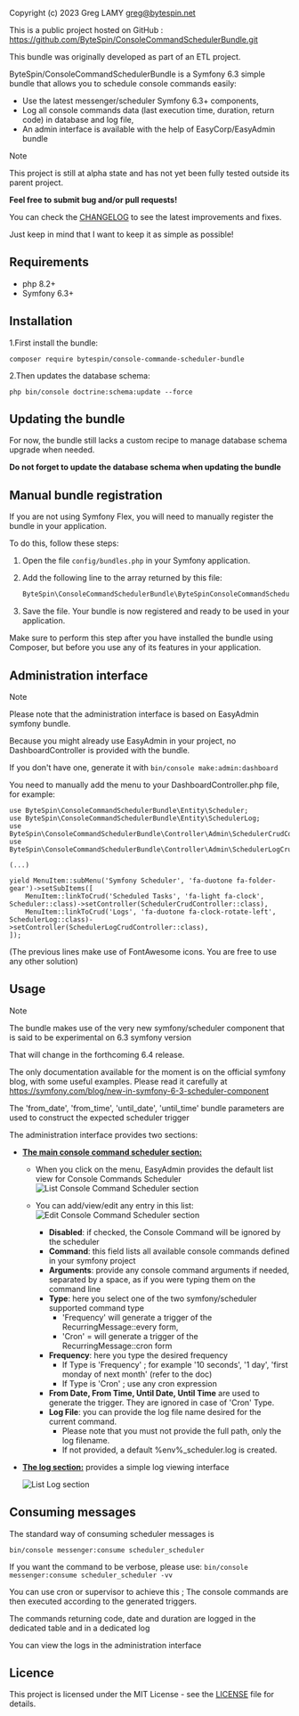 Copyright (c) 2023 Greg LAMY <greg@bytespin.net>

This is a public project hosted on GitHub : https://github.com/ByteSpin/ConsoleCommandSchedulerBundle.git

This bundle was originally developed as part of an ETL project.

ByteSpin/ConsoleCommandSchedulerBundle is a Symfony 6.3 simple bundle that allows you to schedule console commands easily:
- Use the latest messenger/scheduler Symfony 6.3+ components,
- Log all console commands data (last execution time, duration, return code) in database and log file,
- An admin interface is available with the help of EasyCorp/EasyAdmin bundle

> [!NOTE]
>
> This project is still at alpha state and has not yet been fully tested outside its parent project.
> 
> **Feel free to submit bug and/or pull requests!**
> 
> You can check the [CHANGELOG](CHANGELOG) to see the latest improvements and fixes.

Just keep in mind that I want to keep it as simple as possible!

Requirements
------------
- php 8.2+
- Symfony 6.3+

Installation
------------

1.First install the bundle:
```
composer require bytespin/console-commande-scheduler-bundle
```

2.Then updates the database schema:
```
php bin/console doctrine:schema:update --force
```

Updating the bundle
-------------------

For now, the bundle still lacks a custom recipe to manage database schema upgrade when needed.

**Do not forget to update the database schema when updating the bundle**


Manual bundle registration
--------------------------

If you are not using Symfony Flex, you will need to manually register the bundle in your application.

To do this, follow these steps:

1. Open the file `config/bundles.php` in your Symfony application.

2. Add the following line to the array returned by this file:

    ```php
    ByteSpin\ConsoleCommandSchedulerBundle\ByteSpinConsoleCommandSchedulerBundle::class => ['all' => true],
    ```
   
3. Save the file. Your bundle is now registered and ready to be used in your application.

Make sure to perform this step after you have installed the bundle using Composer, but before you use any of its features in your application.


Administration interface
------------------------

> [!NOTE]
>
> Please note that the administration interface is based on EasyAdmin symfony bundle.
> 
> Because you might already use EasyAdmin in your project, no DashboardController is provided with the bundle.
> 
> If you don't have one, generate it with ```bin/console make:admin:dashboard```

You need to manually add the menu to your DashboardController.php file, for example:

```
use ByteSpin\ConsoleCommandSchedulerBundle\Entity\Scheduler;
use ByteSpin\ConsoleCommandSchedulerBundle\Entity\SchedulerLog;
use ByteSpin\ConsoleCommandSchedulerBundle\Controller\Admin\SchedulerCrudController;
use ByteSpin\ConsoleCommandSchedulerBundle\Controller\Admin\SchedulerLogCrudController;

(...)

yield MenuItem::subMenu('Symfony Scheduler', 'fa-duotone fa-folder-gear')->setSubItems([
    MenuItem::linkToCrud('Scheduled Tasks', 'fa-light fa-clock', Scheduler::class)->setController(SchedulerCrudController::class),
    MenuItem::linkToCrud('Logs', 'fa-duotone fa-clock-rotate-left', SchedulerLog::class)->setController(SchedulerLogCrudController::class),
]);
```
(The previous lines make use of FontAwesome icons. You are free to use any other solution)

Usage
-----
> [!NOTE]
> The bundle makes use of the very new symfony/scheduler component that is said to be experimental on 6.3 symfony version
> 
> That will change in the forthcoming 6.4 release. 
> 
> The only documentation available for the moment is on the official symfony blog, with some useful examples.
> Please read it carefully at https://symfony.com/blog/new-in-symfony-6-3-scheduler-component
> 
> The 'from_date', 'from_time', 'until_date', 'until_time' bundle parameters are used to construct the expected scheduler trigger

The administration interface provides two sections:

- **<u>The main console command scheduler section:</u>**

    - When you click on the menu, EasyAdmin provides the default list view for Console Commands  Scheduler
      ![List Console Command Scheduler section](docs/images/console_command_list.png)

    - You can add/view/edit any entry in this list:
      ![Edit Console Command Scheduler section](docs/images/console_command_edit.png)
      
      - **Disabled**: if checked, the Console Command will be ignored by the scheduler 
      - **Command**: this field lists all available console commands defined in your symfony project
      - **Arguments**: provide any console command arguments if needed, separated by a space, as if you were typing them on the command line
      - **Type**: here you select one of the two symfony/scheduler supported command type 
        - 'Frequency' will generate a trigger of the RecurringMessage::every form,
        - 'Cron' = will generate a trigger of the RecurringMessage::cron form
      - **Frequency**: here you type the desired frequency
        - If Type is 'Frequency' ; for example '10 seconds', '1 day', 'first monday of next month' (refer to the doc)
        - If Type is 'Cron' ; use any cron expression
      - **From Date, From Time, Until Date, Until Time** are used to generate the trigger. They are ignored in case of 'Cron' Type. 
      - **Log File**: you can provide the log file name desired for the current command.
        - Please note that you must not provide the full path, only the log filename.
        - If not provided, a default %env%_scheduler.log is created.
 

- **<u>The log section:</u>** provides a simple log viewing interface

  ![List Log section](docs/images/console_command_log.png)

Consuming messages
------------------
The standard way of consuming scheduler messages is

```bin/console messenger:consume scheduler_scheduler```

If you want the command to be verbose, please use:
```bin/console messenger:consume scheduler_scheduler -vv```

You can use cron or supervisor to achieve this ; The console commands are then executed according to the generated triggers.

The commands returning code, date and duration are logged in the dedicated table and in a dedicated log

You can view the logs in the administration interface

Licence
-------

This project is licensed under the MIT License - see the [LICENSE](LICENSE) file for details.


